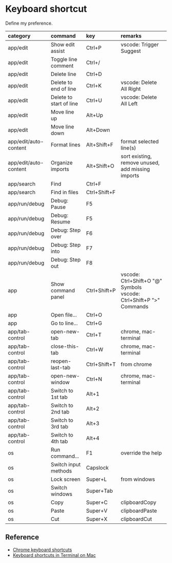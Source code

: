 # Keyboard shortcut

Define my preference.

| category | command | key | remarks |
| :-- | :-- | :-- | :-- |
| app/edit | Show edit assist | Ctrl+P | vscode: Trigger Suggest
| app/edit | Toggle line comment | Ctrl+/
| app/edit | Delete line | Ctrl+D
| app/edit | Delete to end of line | Ctrl+K | vscode: Delete All Right
| app/edit | Delete to start of line | Ctrl+U | vscode: Delete All Left
| app/edit | Move line up | Alt+Up
| app/edit | Move line down | Alt+Down
| app/edit/auto-content | Format lines | Alt+Shift+F | format selected line(s)
| app/edit/auto-content | Organize imports | Alt+Shift+O | sort existing, remove unused, add missing imports
| app/search | Find | Ctrl+F
| app/search | Find in files | Ctrl+Shift+F
| app/run/debug | Debug: Pause | F5
| app/run/debug | Debug: Resume | F5
| app/run/debug | Debug: Step over | F6
| app/run/debug | Debug: Step into | F7
| app/run/debug | Debug: Step out | F8
| app | Show command panel | Ctrl+Shift+P | vscode: Ctrl+Shift+O "@" Symbols<br/>vscode: Ctrl+Shift+P ">" Commands<br/>
| app | Open file... | Ctrl+O
| app | Go to line... | Ctrl+G
| app/tab-control | open-new-tab | Ctrl+T | chrome, mac-terminal
| app/tab-control | close-this-tab | Ctrl+W | chrome, mac-terminal
| app/tab-control | reopen-last-tab | Ctrl+Shift+T | from chrome
| app/tab-control | open-new-window | Ctrl+N | chrome, mac-terminal
| app/tab-control | Switch to 1st tab | Alt+1
| app/tab-control | Switch to 2nd tab | Alt+2
| app/tab-control | Switch to 3rd tab | Alt+3
| app/tab-control | Switch to 4th tab | Alt+4
| os | Run command... | F1 | override the help
| os | Switch input methods | Capslock
| os | Lock screen | Super+L | from windows
| os | Switch windows | Super+Tab
| os | Copy | Super+C | clipboardCopy
| os | Paste | Super+V | clipboardPaste
| os | Cut | Super+X | clipboardCut

## Reference

- [Chrome keyboard shortcuts](https://support.google.com/chrome/answer/157179)
- [Keyboard shortcuts in Terminal on Mac](https://support.apple.com/guide/terminal/trmlshtcts/mac)
